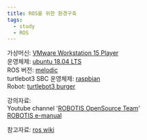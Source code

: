 ```yaml
---
title: ROS를 위한 환경구축
tags:
  - study
  - ROS
---
```


가상머신: [VMware Workstation 15 Player](https://www.vmware.com/kr/products/workstation-player/workstation-player-evaluation.html)  
운영체제: [ubuntu 18.04 LTS](https://ubuntu.com/#download)  
ROS 버전: [melodic](http://wiki.ros.org/melodic/Installation)  
turtlebot3 SBC 운영체제: [raspbian](https://www.raspberrypi.org/downloads/raspbian/)  
Robot: [turtlebot3 burger](http://emanual.robotis.com/docs/en/platform/turtlebot3/specifications/)

강의자료:  
Youtube channel '[ROBOTIS OpenSource Team](https://www.youtube.com/playlist?list=PLRG6WP3c31_VIFtFAxSke2NG_DumVZPgw)'  
[ROBOTIS e-manual](http://emanual.robotis.com/docs/en/platform/turtlebot3/overview/)

참고자료: [ros wiki](https://wiki.ros.org/)
